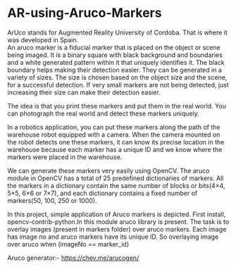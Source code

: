 # AR-using-Aruco-Markers
ArUco stands for Augmented Reality University of Cordoba. That is where it was developed in Spain.<br>
An aruco marker is a fiducial marker that is placed on the object or scene being imaged. It is a binary square with black background and boundaries and a white generated pattern within it that uniquely identifies it. The black boundary helps making their detection easier. They can be generated in a variety of sizes. The size is chosen based on the object size and the scene, for a successful detection. If very small markers are not being detected, just increasing their size can make their detection easier.




The idea is that you print these markers and put them in the real world. You can photograph the real world and detect these markers uniquely.

 In a robotics application, you can put these markers along the path of the warehouse robot equipped with a camera. When the camera mounted on the robot detects one these markers, it can know its precise location in the warehouse because each marker has a unique ID and we know where the markers were placed in the warehouse.<br>
 
We can generate these markers very easily using OpenCV. The aruco module in OpenCV has a total of 25 predefined dictionaries of markers. All the markers in a dictionary contain the same number of blocks or bits(4×4, 5×5, 6×6 or 7×7), and each dictionary contains a fixed number of markers(50, 100, 250 or 1000).

In this project, simple application of Aruco markers is depicted.
First install, opencv-contrib-python.In this module aruco library is present.
The task is to overlay images (present in markers folder) over aruco markers.
Each image has image no and aruco markers have its unique ID. So overlaying image over aruco when (imageNo == marker_id)

Aruco generator:- <a href="https://chev.me/arucogen/">https://chev.me/arucogen/</a>
